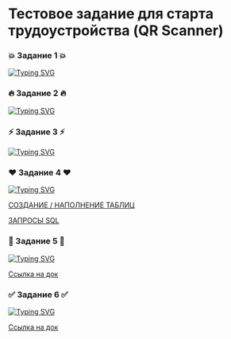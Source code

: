 # Тестовое задание для старта трудоустройства (QR Scanner)

### 💥 Задание 1 💥
[![Typing SVG](https://readme-typing-svg.demolab.com?font=Fira+Code&pause=1000&color=F7153A&random=false&width=435&lines=QR+Scanner)](https://git.io/typing-svg)


### 🔥 Задание 2 🔥
[![Typing SVG](https://readme-typing-svg.demolab.com?font=Fira+Code&pause=1000&color=F74E22&random=false&width=435&lines=API+YouTube)](https://git.io/typing-svg)


### ⚡ Задание 3 ⚡
[![Typing SVG](https://readme-typing-svg.demolab.com?font=Fira+Code&pause=1000&color=F731D5&random=false&width=435&lines=API+Test+Case+YouTube)](https://git.io/typing-svg)


### ❤ Задание 4 ❤
[![Typing SVG](https://readme-typing-svg.demolab.com?font=Fira+Code&pause=1000&color=1DF76E&random=false&width=435&lines=%D0%9C%D0%BE%D0%B9+%D0%BB%D1%8E%D0%B1%D0%B8%D0%BC%D1%8B%D0%B9+SQL)](https://git.io/typing-svg)

<a href="https://docs.google.com/document/d/1B0ZKl0Zzr4Lxdjr6TxxCsrvKo8Kd3dcZVfTvAfiCWew/edit?usp=sharing">СОЗДАНИЕ / НАПОЛНЕНИЕ ТАБЛИЦ</a>

<a href="https://docs.google.com/document/d/1tyMIFnY8j1sKYBq2gToWW78j92kFtpj8vRhNcfGgyoQ/edit?usp=sharing">ЗАПРОСЫ SQL</a>

### 📜 Задание 5 📜
[![Typing SVG](https://readme-typing-svg.demolab.com?font=Fira+Code&pause=1000&color=1523F7&random=false&width=435&lines=%D0%A2%D0%B0%D0%B1%D0%BB%D0%B8%D1%86%D0%B0+%D0%BF%D1%80%D0%B8%D0%BD%D1%8F%D1%82%D0%B8%D1%8F+%D1%80%D0%B5%D1%88%D0%B5%D0%BD%D0%B8%D0%B9)](https://git.io/typing-svg)

<a href="https://docs.google.com/spreadsheets/d/1qSk80iYWdIXL0wnwlY_4U8FNpKgMwxGU3ZDJ7wnOCII/edit?usp=sharing">Ссылка на док</a>

### ✅ Задание 6 ✅
[![Typing SVG](https://readme-typing-svg.demolab.com?font=Fira+Code&pause=1000&color=F11DF7&random=false&width=435&lines=%D0%9E%D1%82%D0%B2%D0%B5%D1%82%D1%8B+%D0%BD%D0%B0+%D0%B2%D0%BE%D0%BF%D1%80%D0%BE%D1%81%D1%8B)](https://git.io/typing-svg)

<a href="https://docs.google.com/document/d/1b_pyrn35F3rZn06mOmY8bg5IhVCYeZzr82tVvqkwm7s/edit?usp=sharing">Ссылка на док</a>
